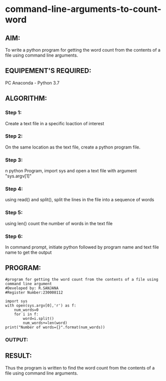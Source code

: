 # command-line-arguments-to-count-word
## AIM:
To write a python program for getting the word count from the contents of a file using command line arguments.
## EQUIPEMENT'S REQUIRED: 
PC
Anaconda - Python 3.7
## ALGORITHM: 
### Step 1:
Create a text file in a specific loaction of interest

### Step 2: 
On the same location as the text file, create a python program file.
 
### Step 3: 
n python Program, import sys and open a text file with argument "sys.argv[1]"

### Step 4:  
using read() and split(), split the lines in the file into a sequence of words

### Step 5: 
using len() count the number of words in the text file

### Step 6: 
In command prompt, initiate python followed by program name and text file name to get the output

## PROGRAM:
```
#program for getting the word count from the contents of a file using command line argument
#Developed by: R.SANJANA
#Register Number:230008112

import sys
with open(sys.argv[0],'r') as f:
    num_words=0
    for i in f:
        word=i.split()
        num_words+=len(word)
print("Number of words={}".format(num_words))
```

### OUTPUT:



## RESULT:
Thus the program is written to find the word count from the contents of a file using command line arguments.
